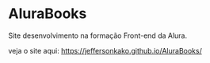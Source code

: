 # AluraBooks

Site desenvolvimento na formação Front-end da Alura.

veja o site aqui: https://jeffersonkako.github.io/AluraBooks/

